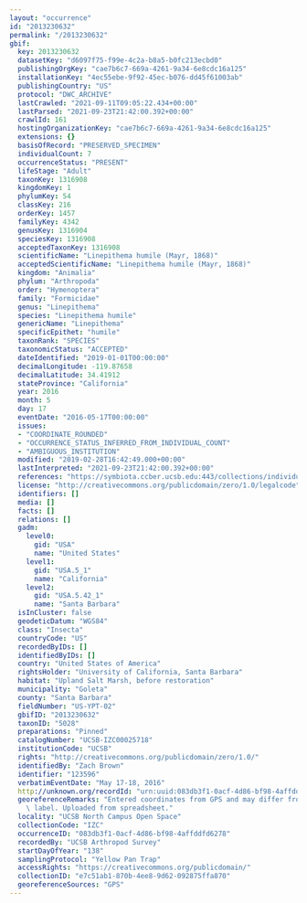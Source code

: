 ```yaml
---
layout: "occurrence"
id: "2013230632"
permalink: "/2013230632"
gbif:
  key: 2013230632
  datasetKey: "d6097f75-f99e-4c2a-b8a5-b0fc213ecbd0"
  publishingOrgKey: "cae7b6c7-669a-4261-9a34-6e8cdc16a125"
  installationKey: "4ec55ebe-9f92-45ec-b076-dd45f61003ab"
  publishingCountry: "US"
  protocol: "DWC_ARCHIVE"
  lastCrawled: "2021-09-11T09:05:22.434+00:00"
  lastParsed: "2021-09-23T21:42:00.392+00:00"
  crawlId: 161
  hostingOrganizationKey: "cae7b6c7-669a-4261-9a34-6e8cdc16a125"
  extensions: {}
  basisOfRecord: "PRESERVED_SPECIMEN"
  individualCount: 7
  occurrenceStatus: "PRESENT"
  lifeStage: "Adult"
  taxonKey: 1316908
  kingdomKey: 1
  phylumKey: 54
  classKey: 216
  orderKey: 1457
  familyKey: 4342
  genusKey: 1316904
  speciesKey: 1316908
  acceptedTaxonKey: 1316908
  scientificName: "Linepithema humile (Mayr, 1868)"
  acceptedScientificName: "Linepithema humile (Mayr, 1868)"
  kingdom: "Animalia"
  phylum: "Arthropoda"
  order: "Hymenoptera"
  family: "Formicidae"
  genus: "Linepithema"
  species: "Linepithema humile"
  genericName: "Linepithema"
  specificEpithet: "humile"
  taxonRank: "SPECIES"
  taxonomicStatus: "ACCEPTED"
  dateIdentified: "2019-01-01T00:00:00"
  decimalLongitude: -119.87658
  decimalLatitude: 34.41912
  stateProvince: "California"
  year: 2016
  month: 5
  day: 17
  eventDate: "2016-05-17T00:00:00"
  issues:
  - "COORDINATE_ROUNDED"
  - "OCCURRENCE_STATUS_INFERRED_FROM_INDIVIDUAL_COUNT"
  - "AMBIGUOUS_INSTITUTION"
  modified: "2019-02-28T16:42:49.000+00:00"
  lastInterpreted: "2021-09-23T21:42:00.392+00:00"
  references: "https://symbiota.ccber.ucsb.edu:443/collections/individual/index.php?occid=123596"
  license: "http://creativecommons.org/publicdomain/zero/1.0/legalcode"
  identifiers: []
  media: []
  facts: []
  relations: []
  gadm:
    level0:
      gid: "USA"
      name: "United States"
    level1:
      gid: "USA.5_1"
      name: "California"
    level2:
      gid: "USA.5.42_1"
      name: "Santa Barbara"
  isInCluster: false
  geodeticDatum: "WGS84"
  class: "Insecta"
  countryCode: "US"
  recordedByIDs: []
  identifiedByIDs: []
  country: "United States of America"
  rightsHolder: "University of California, Santa Barbara"
  habitat: "Upland Salt Marsh, before restoration"
  municipality: "Goleta"
  county: "Santa Barbara"
  fieldNumber: "US-YPT-02"
  gbifID: "2013230632"
  taxonID: "5028"
  preparations: "Pinned"
  catalogNumber: "UCSB-IZC00025718"
  institutionCode: "UCSB"
  rights: "http://creativecommons.org/publicdomain/zero/1.0/"
  identifiedBy: "Zach Brown"
  identifier: "123596"
  verbatimEventDate: "May 17-18, 2016"
  http://unknown.org/recordId: "urn:uuid:083db3f1-0acf-4d86-bf98-4affddfd6278"
  georeferenceRemarks: "Entered coordinates from GPS and may differ from what is on\
    \ label. Uploaded from spreadsheet."
  locality: "UCSB North Campus Open Space"
  collectionCode: "IZC"
  occurrenceID: "083db3f1-0acf-4d86-bf98-4affddfd6278"
  recordedBy: "UCSB Arthropod Survey"
  startDayOfYear: "138"
  samplingProtocol: "Yellow Pan Trap"
  accessRights: "https://creativecommons.org/publicdomain/"
  collectionID: "e7c51ab1-870b-4ee8-9d62-092875ffa870"
  georeferenceSources: "GPS"
---
```

